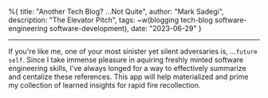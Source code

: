 %{
  title: "Another Tech Blog? ...Not Quite",
  author: "Mark Sadegi",
  description: "The Elevator Pitch",
  tags: ~w(blogging tech-blog software-engineering software-development),
  date: "2023-06-29"
}

---

If you're like me, one of your most sinister yet silent adversaries is, ...`future self`. Since I take immense pleasure in aquiring freshly minted software engineering skills, I've always longed for a way to effectively summarize and centalize these references. This app will help materialized and prime my collection of learned insights for rapid fire recollection.

 